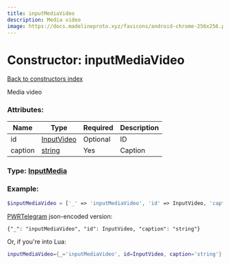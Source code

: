 ```yaml
---
title: inputMediaVideo
description: Media video
image: https://docs.madelineproto.xyz/favicons/android-chrome-256x256.png
---
```

# Constructor: inputMediaVideo  
[Back to constructors index](index.md)



Media video

### Attributes:

| Name     |    Type       | Required | Description |
|----------|---------------|----------|-------------|
|id|[InputVideo](../types/InputVideo.md) | Optional|ID|
|caption|[string](../types/string.md) | Yes|Caption|



### Type: [InputMedia](../types/InputMedia.md)


### Example:

```php
$inputMediaVideo = ['_' => 'inputMediaVideo', 'id' => InputVideo, 'caption' => 'string'];
```  

[PWRTelegram](https://pwrtelegram.xyz) json-encoded version:

```
{"_": "inputMediaVideo", "id": InputVideo, "caption": "string"}
```


Or, if you're into Lua:

```lua
inputMediaVideo={_='inputMediaVideo', id=InputVideo, caption='string'}

```


